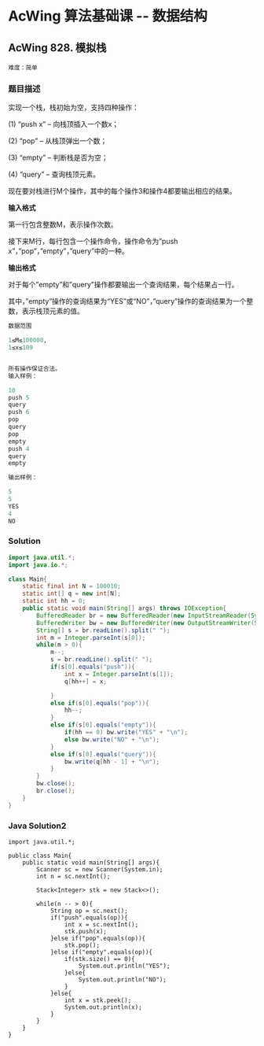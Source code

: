 # AcWing 算法基础课 -- 数据结构

## AcWing 828. 模拟栈 

`难度：简单`

### 题目描述

实现一个栈，栈初始为空，支持四种操作：

(1) “push x” – 向栈顶插入一个数x；

(2) “pop” – 从栈顶弹出一个数；

(3) “empty” – 判断栈是否为空；

(4) “query” – 查询栈顶元素。

现在要对栈进行M个操作，其中的每个操作3和操作4都要输出相应的结果。

**输入格式**

第一行包含整数M，表示操作次数。

接下来M行，每行包含一个操作命令，操作命令为”push x”，”pop”，”empty”，”query”中的一种。

**输出格式**

对于每个”empty”和”query”操作都要输出一个查询结果，每个结果占一行。

其中，”empty”操作的查询结果为“YES”或“NO”，”query”操作的查询结果为一个整数，表示栈顶元素的值。

```r
数据范围

1≤M≤100000,
1≤x≤109


所有操作保证合法。
输入样例：

10
push 5
query
push 6
pop
query
pop
empty
push 4
query
empty

输出样例：

5
5
YES
4
NO
```

### Solution

```java
import java.util.*;
import java.io.*;

class Main{
    static final int N = 100010;
    static int[] q = new int[N];
    static int hh = 0;
    public static void main(String[] args) throws IOException{
        BufferedReader br = new BufferedReader(new InputStreamReader(System.in));
        BufferedWriter bw = new BufferedWriter(new OutputStreamWriter(System.out));
        String[] s = br.readLine().split(" ");
        int m = Integer.parseInt(s[0]);
        while(m > 0){
            m--;
            s = br.readLine().split(" ");
            if(s[0].equals("push")){
                int x = Integer.parseInt(s[1]);
                q[hh++] = x;

            }
            else if(s[0].equals("pop")){
                hh--;
            }
            else if(s[0].equals("empty")){
                if(hh == 0) bw.write("YES" + "\n");
                else bw.write("NO" + "\n");
            }
            else if(s[0].equals("query")){
                bw.write(q[hh - 1] + "\n");
            }
        }
        bw.close();
        br.close();
    }
}
```

### Java Solution2
```
import java.util.*;

public class Main{
    public static void main(String[] args){
        Scanner sc = new Scanner(System.in);
        int n = sc.nextInt();
        
        Stack<Integer> stk = new Stack<>();
        
        while(n -- > 0){
            String op = sc.next();
            if("push".equals(op)){
                int x = sc.nextInt();
                stk.push(x);
            }else if("pop".equals(op)){
                stk.pop();
            }else if("empty".equals(op)){
                if(stk.size() == 0){
                    System.out.println("YES");
                }else{
                    System.out.println("NO");
                }
            }else{
                int x = stk.peek();
                System.out.println(x);
            }
        }
    }
}
```

